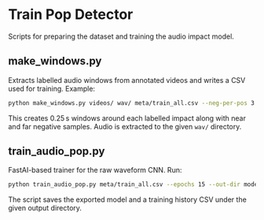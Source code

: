 # Train Pop Detector

Scripts for preparing the dataset and training the audio impact model.

## make_windows.py
Extracts labelled audio windows from annotated videos and writes a CSV used for training.
Example:

```bash
python make_windows.py videos/ wav/ meta/train_all.csv --neg-per-pos 3 --far-neg-per-pos 1
```

This creates 0.25 s windows around each labelled impact along with near and far negative samples. Audio is extracted to the given `wav/` directory.

## train_audio_pop.py
FastAI-based trainer for the raw waveform CNN. Run:

```bash
python train_audio_pop.py meta/train_all.csv --epochs 15 --out-dir models
```

The script saves the exported model and a training history CSV under the given output directory.
